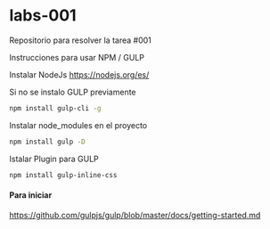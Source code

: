 # labs-001
Repositorio para resolver la tarea #001

Instrucciones para usar NPM / GULP

Instalar NodeJs
https://nodejs.org/es/

Si no se instalo GULP previamente
```sh
npm install gulp-cli -g
```

Instalar node_modules en el proyecto
```sh
npm install gulp -D
```

Istalar Plugin para GULP
```sh
npm install gulp-inline-css
```

#### Para iniciar
https://github.com/gulpjs/gulp/blob/master/docs/getting-started.md
